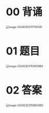 # 00 背诵

<img src="https://cvp.oss-cn-shanghai.aliyuncs.com/picgo/202403031717338.png" alt="image-20240303171700145" style="zoom:50%;" />



# 01 题目

<img src="https://cvp.oss-cn-shanghai.aliyuncs.com/picgo/202403031104102.png" alt="image-20240303110455984" style="zoom:50%;" />





# 02 答案

<img src="https://cvp.oss-cn-shanghai.aliyuncs.com/picgo/202403031506135.png" alt="image-20240303150653883" style="zoom:50%;" />

